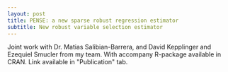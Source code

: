 ```yaml
---
layout: post
title: PENSE: a new sparse robust regression estimator
subtitle: New robust variable selection estimator
---
```


Joint work with Dr. Matias Salibian-Barrera, and David Kepplinger and Ezequiel Smucler from my team. With accompany R-package available in CRAN. Link available in "Publication" tab.